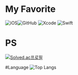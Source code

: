 # My Favorite
![iOS](https://img.shields.io/badge/iOS-000000?style=for-the-badge&logo=ios&logoColor=white)![GitHub](https://img.shields.io/badge/github-%23121011.svg?style=for-the-badge&logo=github&logoColor=white)
![Xcode](https://img.shields.io/badge/Xcode-007ACC?style=for-the-badge&logo=Xcode&logoColor=white)
![Swift](https://img.shields.io/badge/swift-F54A2A?style=for-the-badge&logo=swift&logoColor=white)


# PS
[![Solved.ac프로필](http://mazassumnida.wtf/api/generate_badge?boj=ksh2000)](https://solved.ac/ksh2000)

#Language
![Top Langs](https://github-readme-stats.vercel.app/api/top-langs/?username={kimsunho2000})

